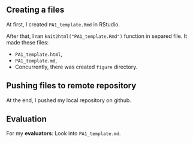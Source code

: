 
## Creating a files
At first, I created `PA1_template.Rmd` in RStudio.

After that, I ran `knit2html("PA1_template.Rmd")` function in separed file. It made these files:

- `PA1_template.html`,
- `PA1_template.md`,
- Concurrently, there was created `figure` directory.

## Pushing files to remote repository
At the end, I pushed my local repository on github.

## Evaluation
For my **evaluators**: Look into `PA1_template.md`.


